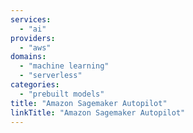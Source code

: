 ```yaml
---
services:
  - "ai"
providers:
  - "aws"
domains:
  - "machine learning"
  - "serverless"
categories:
  - "prebuilt models"
title: "Amazon Sagemaker Autopilot"
linkTitle: "Amazon Sagemaker Autopilot"
---
```


